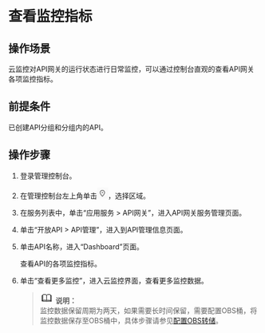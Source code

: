 # 查看监控指标<a name="apig-zh-ug-180427086"></a>

## 操作场景<a name="zh-cn_topic_0106543507_section6195115717201"></a>

云监控对API网关的运行状态进行日常监控，可以通过控制台直观的查看API网关各项监控指标。

## 前提条件<a name="zh-cn_topic_0106543507_section375091112115"></a>

已创建API分组和分组内的API。

## 操作步骤<a name="zh-cn_topic_0106543507_section7279998213"></a>

1.  登录管理控制台。
2.  在管理控制台左上角单击![](figures/icon-region.png)，选择区域。
3.  在服务列表中，单击“应用服务 \> API网关”，进入API网关服务管理页面。
4.  单击“开放API \> API管理”，进入到API管理信息页面。
5.  单击API名称，进入“Dashboard”页面。

    查看API的各项监控指标。

6.  单击“查看更多监控”，进入云监控界面，查看更多监控数据。

    >![](public_sys-resources/icon-note.gif) **说明：**   
    >监控数据保留周期为两天，如果需要长时间保留，需要配置OBS桶，将监控数据保存至OBS桶中，具体步骤请参见[配置OBS转储](https://support.huaweicloud.com/usermanual-ces/zh-cn_topic_0084931808.html)。  


